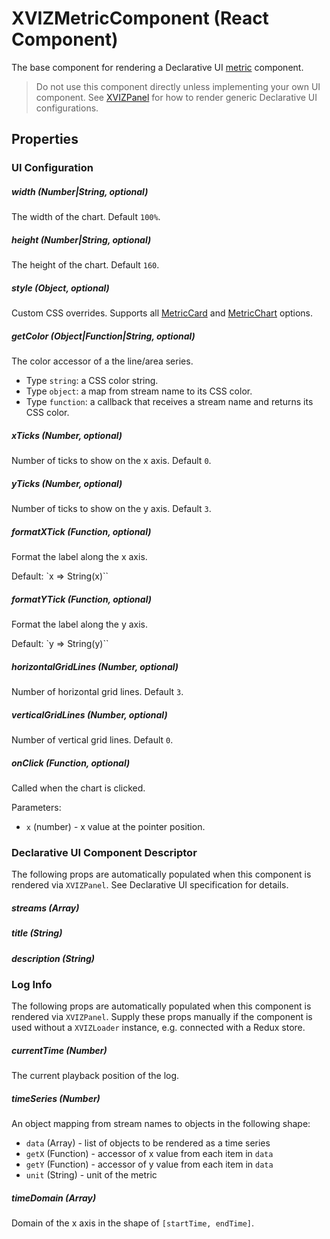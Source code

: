 # XVIZMetricComponent (React Component)

The base component for rendering a Declarative UI
[metric](https://github.com/uber/xviz/blob/master/docs/protocol-schema/declarative-ui.md#metric)
component.

> Do not use this component directly unless implementing your own UI component. See
> [XVIZPanel](/docs/api-reference/xviz-panel) for how to render generic Declarative UI
> configurations.

## Properties

### UI Configuration

##### width (Number|String, optional)

The width of the chart. Default `100%`.

##### height (Number|String, optional)

The height of the chart. Default `160`.

##### style (Object, optional)

Custom CSS overrides. Supports all [MetricCard](https://github.com/uber-web/monochrome/blob/master/src/metric-card/README.md#styling) and [MetricChart](https://github.com/uber-web/monochrome/blob/master/src/metric-card/README.md#styling-1) options.

##### getColor (Object|Function|String, optional)

The color accessor of a the line/area series.

- Type `string`: a CSS color string.
- Type `object`: a map from stream name to its CSS color.
- Type `function`: a callback that receives a stream name and returns its CSS color.

##### xTicks (Number, optional)

Number of ticks to show on the x axis. Default `0`.

##### yTicks (Number, optional)

Number of ticks to show on the y axis. Default `3`.

##### formatXTick (Function, optional)

Format the label along the x axis.

Default: `x => String(x)``

##### formatYTick (Function, optional)

Format the label along the y axis.

Default: `y => String(y)``

##### horizontalGridLines (Number, optional)

Number of horizontal grid lines. Default `3`.

##### verticalGridLines (Number, optional)

Number of vertical grid lines. Default `0`.

##### onClick (Function, optional)

Called when the chart is clicked.

Parameters:

- `x` (number) - x value at the pointer position.

### Declarative UI Component Descriptor

The following props are automatically populated when this component is rendered via `XVIZPanel`. See
Declarative UI specification for details.

##### streams (Array)

##### title (String)

##### description (String)

### Log Info

The following props are automatically populated when this component is rendered via `XVIZPanel`.
Supply these props manually if the component is used without a `XVIZLoader` instance, e.g. connected
with a Redux store.

##### currentTime (Number)

The current playback position of the log.

##### timeSeries (Number)

An object mapping from stream names to objects in the following shape:

- `data` (Array) - list of objects to be rendered as a time series
- `getX` (Function) - accessor of x value from each item in `data`
- `getY` (Function) - accessor of y value from each item in `data`
- `unit` (String) - unit of the metric

##### timeDomain (Array)

Domain of the x axis in the shape of `[startTime, endTime]`.

